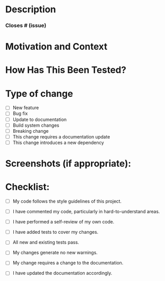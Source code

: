 # Description
<!--- Describe your changes in detail. -->

### Closes # (issue)


# Motivation and Context
<!--- Why is this change required? What problem does it solve? -->
<!--- If it fixes an open issue, please link to the issue here. -->

# How Has This Been Tested?
<!--- Please describe in detail how you tested your changes. -->


# Type of change
<!--- What types of changes does your code introduce? Put an `X` in all the boxes that apply: -->

- [ ] New feature <!-- non-breaking change which adds functionality) -->
- [ ] Bug fix <!-- non-breaking change which fixes an issue -->
- [ ] Update to documentation <!-- preserves functionality -->
- [ ] Build system changes <!-- tooling and utilities for deployment -->
- [ ] Breaking change <!-- causes existing functionality to not work as expected -->
- [ ] This change requires a documentation update
- [ ] This change introduces a new dependency

# Screenshots (if appropriate):

# Checklist:
<!--- Go over all the following points, and put an `x` in all the boxes that apply. -->
<!--- If you're unsure about any of these, don't hesitate to ask. We're here to help! -->
- [ ] My code follows the style guidelines of this project.
- [ ] I have commented my code, particularly in hard-to-understand areas.
- [ ] I have performed a self-review of my own code.
- [ ] I have added tests to cover my changes.
- [ ] All new and existing tests pass.
- [ ] My changes generate no new warnings.
- [ ] My change requires a change to the documentation.
- [ ] I have updated the documentation accordingly.

